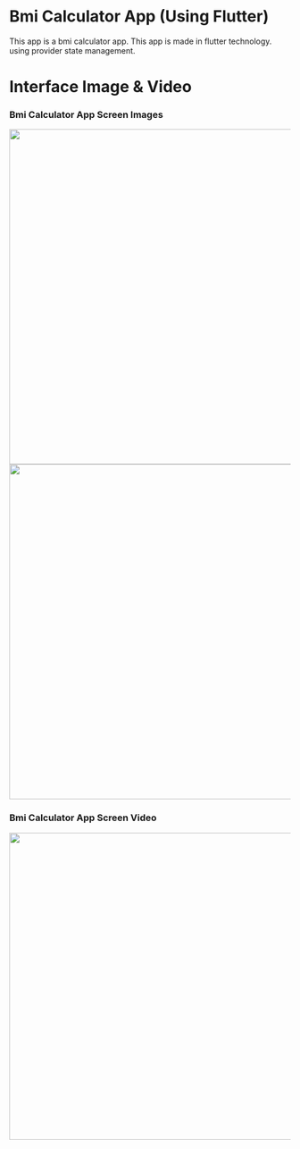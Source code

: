 # Bmi Calculator App (Using Flutter)

This app is a bmi calculator app. This app is made in flutter technology. using provider state management. 

# Interface Image & Video
<h3> Bmi Calculator App Screen Images </h3>
<p>
<img src="https://user-images.githubusercontent.com/125340601/221535861-fa175100-9b92-4142-9a17-81db938ab3b5.png" weight="500" height="600"/> 
<img src="https://user-images.githubusercontent.com/125340601/221535966-83e82d1c-cc77-484c-8921-528d3d2b3034.png" weight="500" height="600"/></p>

<h3>Bmi Calculator App Screen Video </h3>
<img src="https://user-images.githubusercontent.com/125340601/221536034-4eded490-90f9-49ef-81d8-229c167ed1a1.mp4" weight="450" height="550"/>


